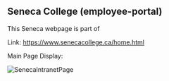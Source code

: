 ## Seneca College (employee-portal)

This Seneca webpage is part of 


Link: https://www.senecacollege.ca/home.html

Main Page Display: 

![SenecaIntranetPage](https://user-images.githubusercontent.com/15988182/120354578-8bd65e00-c2d0-11eb-9c41-2ce3fe8477f6.png)
